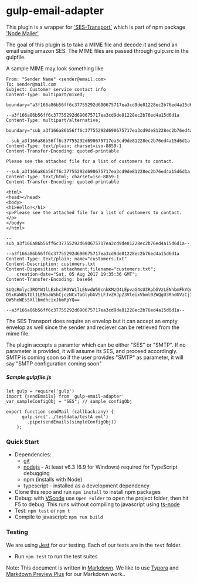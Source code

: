 # gulp-email-adapter #

This plugin is a wrapper for ['SES-Transport'](https://nodemailer.com/transports/ses/) which is part of npm package ['Node Mailer'](https://nodemailer.com/about/)

The goal of this plugin is to take a MIME file and decode it and send an email using amazon SES. The MIME files are passed through gulp.src in the gulpfile.

A sample MIME may look something like
```
From: "Sender Name" <sender@email.com>
To: sender@mail.com
Subject: Customer service contact info
Content-Type: multipart/mixed;
    boundary="a3f166a86b56ff6c37755292d690675717ea3cd9de81228ec2b76ed4a15d6d1a"

--a3f166a86b56ff6c37755292d690675717ea3cd9de81228ec2b76ed4a15d6d1a
Content-Type: multipart/alternative;
    boundary="sub_a3f166a86b56ff6c37755292d690675717ea3cd9de81228ec2b76ed4a15d6d1a"

--sub_a3f166a86b56ff6c37755292d690675717ea3cd9de81228ec2b76ed4a15d6d1a
Content-Type: text/plain; charset=iso-8859-1
Content-Transfer-Encoding: quoted-printable

Please see the attached file for a list of customers to contact.

--sub_a3f166a86b56ff6c37755292d690675717ea3cd9de81228ec2b76ed4a15d6d1a
Content-Type: text/html; charset=iso-8859-1
Content-Transfer-Encoding: quoted-printable

<html>
<head></head>
<body>
<h1>Hello!</h1>
<p>Please see the attached file for a list of customers to contact.</p>
</body>
</html>

--sub_a3f166a86b56ff6c37755292d690675717ea3cd9de81228ec2b76ed4a15d6d1a--

--a3f166a86b56ff6c37755292d690675717ea3cd9de81228ec2b76ed4a15d6d1a
Content-Type: text/plain; name="customers.txt"
Content-Description: customers.txt
Content-Disposition: attachment;filename="customers.txt";
    creation-date="Sat, 05 Aug 2017 19:35:36 GMT";
Content-Transfer-Encoding: base64

SUQsRmlyc3ROYW1lLExhc3ROYW1lLENvdW50cnkKMzQ4LEpvaG4sU3RpbGVzLENhbmFkYQo5MjM4
OSxKaWUsTGl1LENoaW5hCjczNCxTaGlybGV5LFJvZHJpZ3VleixVbml0ZWQgU3RhdGVzCjI4OTMs
QW5heWEsSXllbmdhcixJbmRpYQ==

--a3f166a86b56ff6c37755292d690675717ea3cd9de81228ec2b76ed4a15d6d1a--
```

The SES Transport does require an envelop but it can accept an empty envelop as well since the sender and reciever can be retrieved from the mime file.

The plugin accepts a paramter which can be either "SES" or "SMTP". If no parameter is provided, it will assume its SES, and proceed accordingly. SMTP is coming soon so if the user provides "SMTP" as parameter, it will say "SMTP configuration coming soon"

##### Sample gulpfile.js
```
let gulp = require('gulp')
import {sendEmails} from 'gulp-email-adapter'
var sampleConfigObj = "SES"; // sample configObj

export function sendMail (callback:any) {
      gulp.src('../testdata/testA.eml')
        .pipe(sendEmails(simpleConfigObj))
    };
```
### Quick Start
* Dependencies: 
    * [git](https://git-scm.com/downloads)
    * [nodejs](https://nodejs.org/en/download/releases/) - At least v6.3 (6.9 for Windows) required for TypeScript debugging
    * npm (installs with Node)
    * typescript - installed as a development dependency
* Clone this repo and run `npm install` to install npm packages
* Debug: with [VScode](https://code.visualstudio.com/download) use `Open Folder` to open the project folder, then hit F5 to debug. This runs without compiling to javascript using [ts-node](https://www.npmjs.com/package/ts-node)
* Test: `npm test` or `npm t`
* Compile to javascript: `npm run build`

### Testing

We are using [Jest](https://facebook.github.io/jest/docs/en/getting-started.html) for our testing. Each of our tests are in the `test` folder.

- Run `npm test` to run the test suites



Note: This document is written in [Markdown](https://daringfireball.net/projects/markdown/). We like to use [Typora](https://typora.io/) and [Markdown Preview Plus](https://chrome.google.com/webstore/detail/markdown-preview-plus/febilkbfcbhebfnokafefeacimjdckgl?hl=en-US) for our Markdown work..

